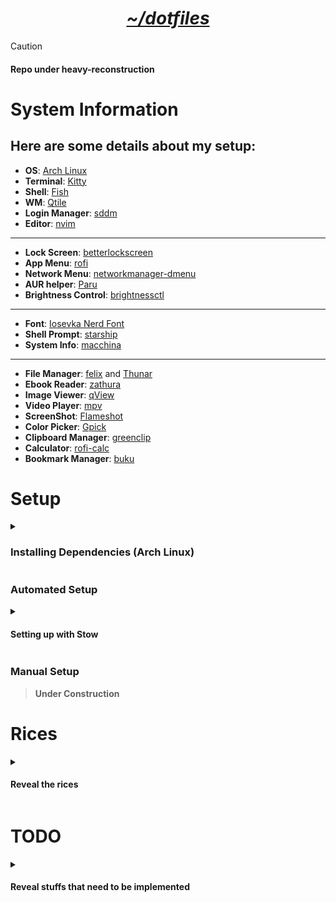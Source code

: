 <h1 align="center"><i><u>~/dotfiles</u></i></h1>

> [!CAUTION]
>
> <h4>Repo under heavy-reconstruction</h4>

# System Information

## Here are some details about my setup:

- **OS**: [Arch Linux](https://archlinux.org/)
- **Terminal**: [Kitty](https://github.com/kovidgoyal/kitty)
- **Shell**: [Fish](https://fishshell.com/)
- **WM**: [Qtile](https://github.com/qtile/qtile)
- **Login Manager**: [sddm](https://github.com/sddm/sddm)
- **Editor**: [nvim](https://github.com/neovim/neovim)

---

- **Lock Screen**: [betterlockscreen](https://github.com/bakkeby/slock-flexipatch)
- **App Menu**: [rofi](https://github.com/davatorium/rofi)
- **Network Menu**: [networkmanager-dmenu](https://github.com/firecat53/networkmanager-dmenu)
- **AUR helper**: [Paru](https://github.com/Morganamilo/paru)
- **Brightness Control**: [brightnessctl](https://github.com/Hummer12007/brightnessctl)

---

- **Font**: [Iosevka Nerd Font](https://www.nerdfonts.com/)
- **Shell Prompt**: [starship](https://github.com/starship/starship)
- **System Info**: [macchina](https://github.com/Macchina-CLI/macchina)

---

- **File Manager**: [felix](https://github.com/kyoheiu/felix) and [Thunar](https://docs.xfce.org/xfce/thunar/start)
- **Ebook Reader**: [zathura](https://github.com/pwmt/zathura)
- **Image Viewer**: [qView](https://github.com/jurplel/qView)
- **Video Player**: [mpv](https://github.com/mpv-player/mpv)
- **ScreenShot**: [Flameshot](https://github.com/flameshot-org/flameshot)
- **Color Picker**: [Gpick](https://github.com/thezbyg/gpick)
- **Clipboard Manager**: [greenclip](https://github.com/erebe/greenclip)
- **Calculator**: [rofi-calc](https://github.com/svenstaro/rofi-calc)
- **Bookmark Manager**: [buku](https://github.com/jarun/buku)

# Setup

<details>
<summary><h3>Installing Dependencies (Arch Linux)</h3></summary>

> **Under Construction**

</details>

### Automated Setup

<details>
<summary><h4>Setting up with Stow</h4></summary>

> [!WARNING]
>
> **Although the `stow.sh` script has been made to first backup existing dotfile directories if they exist, but it has not been intensively tested.**  
>
> **So be sure to backup your dotfiles from `$HOME/`, `$HOME/.config/` and `$HOME/.local/share/` first.**  

> [!IMPORTANT]
>
> **Backup of existing dotfiles produced by the `stow.sh` script will be available in the following directories:**  
>
> `$HOME/.config/dotfiles_backup/`  
> `$HOME/.local/share/dotfiles_backup/`  
> `$HOME/dotfiles_backup/`  

- Clone this repo to your preferred directory and `cd` into the cloned directory.

```sh
git clone https://github.com/junnunkarim/dotfiles_home --recursive
cd dotfiles_home
```

- Make the `stow.sh` script executable

```
chmod +x stow.sh
```

- Run the script

```sh
./stow.sh setup
```

</details>

### Manual Setup

> **Under Construction**


# Rices

<details>
<summary><h4>Reveal the rices</h4></summary>

<h3 align="center"><a href="https://github.com/junnunkarim/dotfiles_awesome">AwesomeWM</a></h3>
<h3 align="center"><a href="https://github.com/junnunkarim/dotfiles_dwm">dwm</a></h3>
<h3 align="center"><a href="https://github.com/junnunkarim/dotfiles_qtile">Qtile</a></h3>

</details>

# TODO

<details>
<summary><h4>Reveal stuffs that need to be implemented</h4></summary>

</details>
